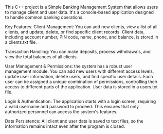 This C++ project is a Simple Banking Management System that allows users to manage client and user data. It's a console-based application designed to handle common banking operations.

Key Features:
Client Management: You can add new clients, view a list of all clients, and update, delete, or find specific client records. Client data, including account number, PIN code, name, phone, and balance, is stored in a clients.txt file.

Transaction Handling: You can make deposits, process withdrawals, and view the total balances of all clients.

User Management & Permissions: the system has a robust user management module. You can add new users with different access levels, update user information, delete users, and find specific user details. Each user can be assigned a unique combination of permissions, controlling their access to different parts of the application. User data is stored in a users.txt file.

Login & Authentication: The application starts with a login screen, requiring a valid username and password to proceed. This ensures that only authorized personnel can access the system's features.

Data Persistence: All client and user data is saved to text files, so the information remains intact even after the program is closed.
